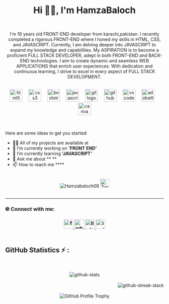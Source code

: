 <h1 align="center">Hi 👋🏻, I'm HamzaBaloch</h1>
<br/>

<p align="center" >I'm 16 years old FRONT-END developer from karachi,pakistan. I recently completed a rigorous FRONT-END where I honed my skills in HTML, CSS, and JAVASCRIPT. Currently, I am delving deeper into JAVASCRIPT to expand my knowledge and capabilities. My ASPIRATION is to become a proficient FULL STACK DEVELOPER, adept in both FRONT-END and BACK-END technologies. I aim to create dynamic and seamless WEB APPLICATIONS that enrich user experiences. With dedication and continuous learning, I strive to excel in every aspect of FULL STACK DEVELOPMENT.</p>
<br>

<div align="center">
  <img src="https://cdn.simpleicons.org/html5/E34F26" height="40" alt="html5 logo"  />
  <img width="12" />
  <img src="https://cdn.simpleicons.org/css3/1572B6" height="40" alt="css3 logo"  />
  <img width="12" />
  <img src="https://cdn.simpleicons.org/bootstrap/7952B3" height="40" alt="bootstrap logo"  />
  <img width="12" />
  <img src="https://cdn.simpleicons.org/javascript/F7DF1E" height="40" alt="javascript logo"  />
  <img width="12" />
  <img src="https://cdn.jsdelivr.net/gh/devicons/devicon/icons/git/git-original.svg" height="40" alt="git logo"  />
  <img width="12" />
  <img src="https://skillicons.dev/icons?i=github" height="40" alt="github logo"  />
  <img width="12" />
  <img src="https://cdn.jsdelivr.net/gh/devicons/devicon/icons/vscode/vscode-original.svg" height="40" alt="vscode logo"  />
  <img width="12" />
  <img src="https://cdn.simpleicons.org/adobeillustrator/FF9A00" height="40" alt="adobeillustrator logo"  />
  <img width="12" />
  <img src="https://cdn.simpleicons.org/canva/00C4CC" height="40" alt="canva logo"  />
</div>
<br>
<br>

  Here are some ideas to get you started:

- 👨‍💻 All of my projects are available at
- 🔭 I’m currently working on **'FRONT END'**
- 🌱 I’m currently learning **'JAVASCRIPT'**
- 💬 Ask me about ** **
- 📫 How to reach me ****
<br>

<div align="center">	
<img src="https://komarev.com/ghpvc/?username=Hamzabaloch08&label=Profile%20views&color=0e75b6&style=for-the-badge" alt="Hamzabaloch08" /> 
	<a href="https://wakatime.com/@018e156a-97fe-4052-9550-7a4c5bc45f92"><img src="https://wakatime.com/badge/user/018e156a-97fe-4052-9550-7a4c5bc45f92.svg" alt="Total time coded since Mar 6 2024" height="28" /></a>
</div>
<br>

_________________________________________________________________

<h3 align="left">🌐 Connect with me:<h3/>

<div align="center">
  <a href="https://www.facebook.com/hb.07x/" target="_blank">
    <img src="https://img.shields.io/static/v1?message=Facebook&logo=facebook&label=&color=1877F2&logoColor=white&labelColor=&style=for-the-badge" height="30" alt="facebook logo"  />
  </a>
  <a href="https://wa.me/923322279406" target="_blank">
    <img src="https://img.shields.io/static/v1?message=Whatsapp&logo=whatsapp&label=&color=25D366&logoColor=white&labelColor=&style=for-the-badge" height="30" alt="whatsapp logo"  />
  </a>
  <a href="https://www.linkedin.com/in/hamza-baloxh" target="_blank">
    <img src="https://img.shields.io/static/v1?message=LinkedIn&logo=linkedin&label=&color=0077B5&logoColor=white&labelColor=&style=for-the-badge" height="30" alt="linkedin logo"  />
  </a>
  <a href="https://www.instagram.com/hb._07x/" target="_blank">
    <img src="https://img.shields.io/static/v1?message=Instagram&logo=instagram&label=&color=E4405F&logoColor=white&labelColor=&style=for-the-badge" height="30" alt="instagram logo"  />
  </a>
</div>
<br>

<h2> GitHub Statistics ⚡ :</h2>
<br>
<p align="center">
	<span align="left">
	<img src="https://github-readme-stats.vercel.app/api?username=Hamzabaloch08&show_icons=true&locale=en&count_private=true&theme=dark" alt="github-stats" />
	<br> <br>
	<img align="right" src="https://github-readme-streak-stats.herokuapp.com/?user=Hamzabaloch08&theme=dark" alt="github-streak-stack" />
	<br> <br>
	<img src="https://github-profile-trophy.vercel.app/?username=Hamzabaloch08&theme=darkhub" alt="GitHub Profile Trophy" />
	</span>






 

